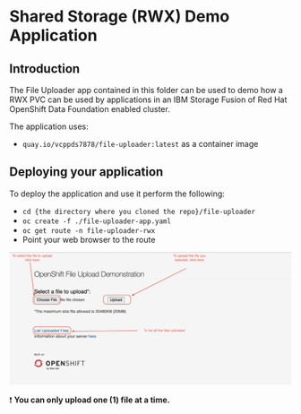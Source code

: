 # Shared Storage (RWX) Demo Application

## Introduction

The File Uploader app contained in this folder can be used to demo
how a RWX PVC can be used by applications in an IBM Storage Fusion
of Red Hat OpenShift Data Foundation enabled cluster.

The application uses:

* `quay.io/vcppds7878/file-uploader:latest` as a container image

## Deploying your application

To deploy the application and use it perform the following:

* `cd {the directory where you cloned the repo}/file-uploader`
* `oc create -f ./file-uploader-app.yaml`
* `oc get route -n file-uploader-rwx`
* Point your web browser to the route

![File Uploader Web Page](file-uploader-ui.png)

:exclamation: __You can only upload one (1) file at a time.__
